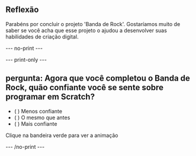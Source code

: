 ## Reflexão

Parabéns por concluir o projeto 'Banda de Rock'. Gostaríamos muito de saber se você acha que esse projeto o ajudou a desenvolver suas habilidades de criação digital.

--- no-print ---

--- print-only ---

## pergunta: Agora que você completou o Banda de Rock, quão confiante você se sente sobre programar em Scratch?

- ( ) Menos confiante
- ( ) O mesmo que antes
- ( ) Mais confiante

Clique na bandeira verde para ver a animação

--- /no-print ---